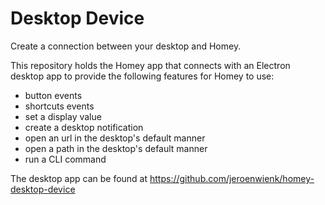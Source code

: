 # Desktop Device

Create a connection between your desktop and Homey.

This repository holds the Homey app that connects with an Electron desktop app to provide the following features for Homey to use: 

- button events
- shortcuts events
- set a display value
- create a desktop notification
- open an url in the desktop's default manner
- open a path in the desktop's default manner
- run a CLI command

The desktop app can be found at https://github.com/jeroenwienk/homey-desktop-device
